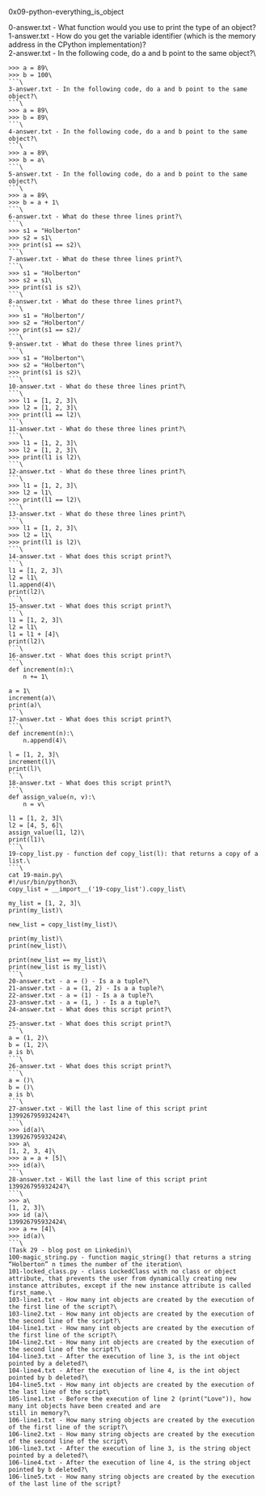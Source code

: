 0x09-python-everything_is_object

0-answer.txt - What function would you use to print the type of an object?\
1-answer.txt - How do you get the variable identifier (which is the memory address in the CPython implementation)?\
2-answer.txt - In the following code, do a and b point to the same object?\
```\
>>> a = 89\
>>> b = 100\
```\
3-answer.txt - In the following code, do a and b point to the same object?\
```\
>>> a = 89\
>>> b = 89\
```\
4-answer.txt - In the following code, do a and b point to the same object?\
```\
>>> a = 89\
>>> b = a\
```\
5-answer.txt - In the following code, do a and b point to the same object?\
```\
>>> a = 89\
>>> b = a + 1\
```\
6-answer.txt - What do these three lines print?\
```\
>>> s1 = "Holberton"
>>> s2 = s1\
>>> print(s1 == s2)\
```\
7-answer.txt - What do these three lines print?\
```\
>>> s1 = "Holberton"
>>> s2 = s1\
>>> print(s1 is s2)\
```\
8-answer.txt - What do these three lines print?\
```\
>>> s1 = "Holberton"/
>>> s2 = "Holberton"/
>>> print(s1 == s2)/
```\
9-answer.txt - What do these three lines print?\
```\
>>> s1 = "Holberton"\
>>> s2 = "Holberton"\
>>> print(s1 is s2)\
```\
10-answer.txt - What do these three lines print?\
```\
>>> l1 = [1, 2, 3]\
>>> l2 = [1, 2, 3]\
>>> print(l1 == l2)\
```\
11-answer.txt - What do these three lines print?\
```\
>>> l1 = [1, 2, 3]\
>>> l2 = [1, 2, 3]\
>>> print(l1 is l2)\
```\
12-answer.txt - What do these three lines print?\
```\
>>> l1 = [1, 2, 3]\
>>> l2 = l1\
>>> print(l1 == l2)\
```\
13-answer.txt - What do these three lines print?\
```\
>>> l1 = [1, 2, 3]\
>>> l2 = l1\
>>> print(l1 is l2)\
```\
14-answer.txt - What does this script print?\
```\
l1 = [1, 2, 3]\
l2 = l1\
l1.append(4)\
print(l2)\
```\
15-answer.txt - What does this script print?\
```\
l1 = [1, 2, 3]\
l2 = l1\
l1 = l1 + [4]\
print(l2)\
```\
16-answer.txt - What does this script print?\
```\
def increment(n):\
    n += 1\

a = 1\
increment(a)\
print(a)\
```\
17-answer.txt - What does this script print?\
```\
def increment(n):\
    n.append(4)\

l = [1, 2, 3]\
increment(l)\
print(l)\
```\
18-answer.txt - What does this script print?\
```\
def assign_value(n, v):\
    n = v\

l1 = [1, 2, 3]\
l2 = [4, 5, 6]\
assign_value(l1, l2)\
print(l1)\
```\
19-copy_list.py - function def copy_list(l): that returns a copy of a list.\
```\
cat 19-main.py\
#!/usr/bin/python3\
copy_list = __import__('19-copy_list').copy_list\

my_list = [1, 2, 3]\
print(my_list)\

new_list = copy_list(my_list)\

print(my_list)\
print(new_list)\

print(new_list == my_list)\
print(new_list is my_list)\
```\
20-answer.txt - a = () - Is a a tuple?\
21-answer.txt - a = (1, 2) - Is a a tuple?\
22-answer.txt - a = (1) - Is a a tuple?\
23-answer.txt - a = (1, ) - Is a a tuple?\
24-answer.txt - What does this script print?\

25-answer.txt - What does this script print?\
```\
a = (1, 2)\
b = (1, 2)\
a is b\
```\
26-answer.txt - What does this script print?\
```\
a = ()\
b = ()\
a is b\
```\
27-answer.txt - Will the last line of this script print 139926795932424?\
```\
>>> id(a)\
139926795932424\
>>> a\
[1, 2, 3, 4]\
>>> a = a + [5]\
>>> id(a)\
```\
28-answer.txt - Will the last line of this script print 139926795932424?\
```\
>>> a\
[1, 2, 3]\
>>> id (a)\
139926795932424\
>>> a += [4]\
>>> id(a)\
```\
(Task 29 - blog post on Linkedin)\
100-magic_string.py - function magic_string() that returns a string “Holberton” n times the number of the iteration\
101-locked_class.py - class LockedClass with no class or object attribute, that prevents the user from dynamically creating new instance attributes, except if the new instance attribute is called first_name.\
103-line1.txt - How many int objects are created by the execution of the first line of the script?\
103-line2.txt - How many int objects are created by the execution of the second line of the script?\
104-line1.txt - How many int objects are created by the execution of the first line of the script?\
104-line2.txt - How many int objects are created by the execution of the second line of the script?\
104-line3.txt - After the execution of line 3, is the int object pointed by a deleted?\
104-line4.txt - After the execution of line 4, is the int object pointed by b deleted?\
104-line5.txt - How many int objects are created by the execution of the last line of the script\
105-line1.txt - Before the execution of line 2 (print("Love")), how many int objects have been created and are
still in memory?\
106-line1.txt - How many string objects are created by the execution of the first line of the script?\
106-line2.txt - How many string objects are created by the execution of the second line of the script\
106-line3.txt - After the execution of line 3, is the string object pointed by a deleted?\
106-line4.txt - After the execution of line 4, is the string object pointed by b deleted?\
106-line5.txt - How many string objects are created by the execution of the last line of the script?
